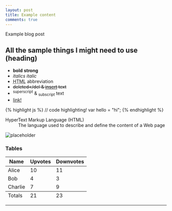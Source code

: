 ```yaml
---
layout: post
title: Example content
comments: true
---
```



<div class="message">
  Example blog post
</div>

## All the sample things I might need to use (heading)

- **bold** <strong>strong </strong>
- *italics* <em>italic</em>
- <abbr title="HyperText Markup Langage">HTML</abbr> abbreviation 
- <del>deleted</del & <ins>insert</ins> text
- <sup>superscript</sup> & <sub>subscript</sub> text
- <a href="#"> link! </a>

{% highlight js %}
// code highlighting!
var hello = "hi";
{% endhighlight %}

<dl>
  <dt>HyperText Markup Language (HTML)</dt>
  <dd>The language used to describe and define the content of a Web page</dd>
</dl>

![placeholder](http://placehold.it/200x200 "Small example image")

### Tables

<table>
  <thead>
    <tr>
      <th>Name</th>
      <th>Upvotes</th>
      <th>Downvotes</th>
    </tr>
  </thead>
  <tfoot>
    <tr>
      <td>Totals</td>
      <td>21</td>
      <td>23</td>
    </tr>
  </tfoot>
  <tbody>
    <tr>
      <td>Alice</td>
      <td>10</td>
      <td>11</td>
    </tr>
    <tr>
      <td>Bob</td>
      <td>4</td>
      <td>3</td>
    </tr>
    <tr>
      <td>Charlie</td>
      <td>7</td>
      <td>9</td>
    </tr>
  </tbody>
</table>


-----
